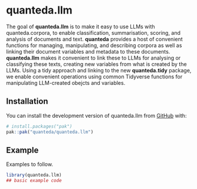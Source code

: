 
<!-- README.md is generated from README.Rmd. Please edit that file -->

# quanteda.llm

<!-- badges: start -->

<!-- badges: end -->

The goal of **quanteda.llm** is to make it easy to use LLMs with
quanteda.corpora, to enable classification, summarisation, scoring, and
analysis of documents and text. **quanteda** provides a host of
convenient functions for managing, manipulating, and describing corpora
as well as linking their document variables and metadata to these
documents. **quanteda.llm** makes it convenient to link these to LLMs
for analysing or classifying these texts, creating new variables from
what is created by the LLMs. Using a tidy approach and linking to the
new **quanteda.tidy** package, we enable convenient operations using
common Tidyverse functions for manipulating LLM-created obejcts and
variables.

## Installation

You can install the development version of quanteda.llm from
[GitHub](https://github.com/) with:

``` r
# install.packages("pak")
pak::pak("quanteda/quanteda.llm")
```

## Example

Examples to follow.

``` r
library(quanteda.llm)
## basic example code
```
